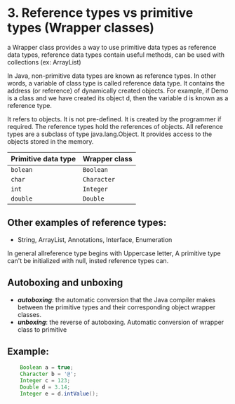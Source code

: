 # 3. Reference types vs primitive types (Wrapper classes)

a Wrapper class provides a way to use primitive data types as reference data types, reference data types contain useful methods, can be used with collections (ex: ArrayList)

In Java, non-primitive data types are known as reference types. In other words, a variable of class type is called reference data type. It contains the address (or reference) of dynamically created objects. For example, if Demo is a class and we have created its object d, then the variable d is known as a reference type.

It refers to objects. It is not pre-defined. It is created by the programmer if required. The reference types hold the references of objects. All reference types are a subclass of type java.lang.Object. It provides access to the objects stored in the memory.

| Primitive data type | Wrapper class |
| ------------------- | ------------- |
| `bolean`            | `Boolean`     |
| `char`              | `Character`   |
| `int`               | `Integer`     |
| `double`            | `Double`      |

## Other examples of reference types:

-  String, ArrayList, Annotations, Interface, Enumeration

In general allreference type begins with Uppercase letter, A primitive type can't be initialized with null, insted reference types can.

## Autoboxing and unboxing

-  **_autoboxing_**: the automatic conversion that the Java compiler makes between the primitive types and their corresponding object wrapper classes.
-  **_unboxing_**: the reverse of autoboxing. Automatic conversion of wrapper class to primitive

## Example:

```Java
    Boolean a = true;
    Character b = '@';
    Integer c = 123;
    Double d = 3.14;
    Integer e = d.intValue();
```
